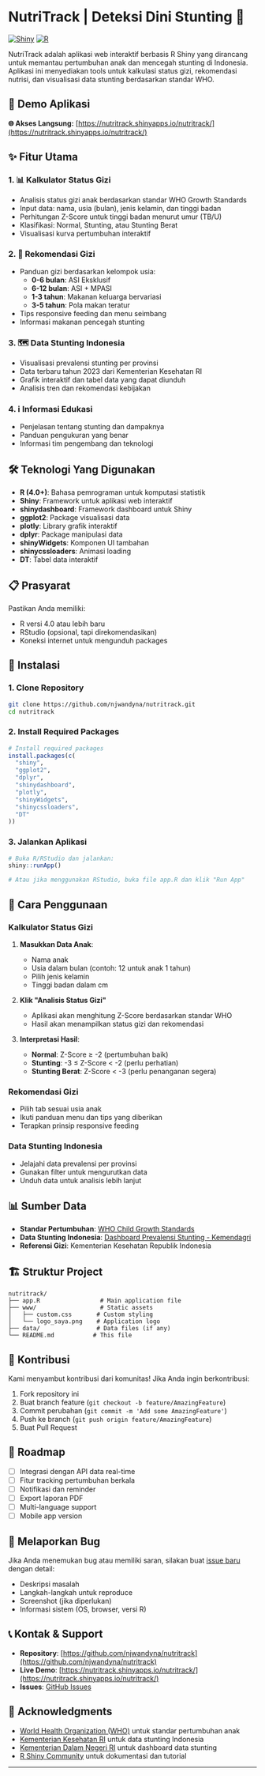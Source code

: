 # NutriTrack | Deteksi Dini Stunting 🌱

[![Shiny](https://img.shields.io/badge/Shiny-Dashboard-blue)](https://nutritrack.shinyapps.io/nutritrack/)
[![R](https://img.shields.io/badge/R-4.0%2B-blue)](https://www.r-project.org/)


NutriTrack adalah aplikasi web interaktif berbasis R Shiny yang dirancang untuk memantau pertumbuhan anak dan mencegah stunting di Indonesia. Aplikasi ini menyediakan tools untuk kalkulasi status gizi, rekomendasi nutrisi, dan visualisasi data stunting berdasarkan standar WHO.

## 🚀 Demo Aplikasi

**🌐 Akses Langsung:** [https://nutritrack.shinyapps.io/nutritrack/](https://nutritrack.shinyapps.io/nutritrack/)

## ✨ Fitur Utama

### 1. 📊 Kalkulator Status Gizi
- Analisis status gizi anak berdasarkan standar WHO Growth Standards
- Input data: nama, usia (bulan), jenis kelamin, dan tinggi badan
- Perhitungan Z-Score untuk tinggi badan menurut umur (TB/U)
- Klasifikasi: Normal, Stunting, atau Stunting Berat
- Visualisasi kurva pertumbuhan interaktif

### 2. 🍎 Rekomendasi Gizi
- Panduan gizi berdasarkan kelompok usia:
  - **0-6 bulan**: ASI Eksklusif
  - **6-12 bulan**: ASI + MPASI
  - **1-3 tahun**: Makanan keluarga bervariasi
  - **3-5 tahun**: Pola makan teratur
- Tips responsive feeding dan menu seimbang
- Informasi makanan pencegah stunting

### 3. 🗺️ Data Stunting Indonesia
- Visualisasi prevalensi stunting per provinsi
- Data terbaru tahun 2023 dari Kementerian Kesehatan RI
- Grafik interaktif dan tabel data yang dapat diunduh
- Analisis tren dan rekomendasi kebijakan

### 4. ℹ️ Informasi Edukasi
- Penjelasan tentang stunting dan dampaknya
- Panduan pengukuran yang benar
- Informasi tim pengembang dan teknologi

## 🛠️ Teknologi Yang Digunakan

- **R (4.0+)**: Bahasa pemrograman untuk komputasi statistik
- **Shiny**: Framework untuk aplikasi web interaktif
- **shinydashboard**: Framework dashboard untuk Shiny
- **ggplot2**: Package visualisasi data
- **plotly**: Library grafik interaktif
- **dplyr**: Package manipulasi data
- **shinyWidgets**: Komponen UI tambahan
- **shinycssloaders**: Animasi loading
- **DT**: Tabel data interaktif

## 📋 Prasyarat

Pastikan Anda memiliki:
- R versi 4.0 atau lebih baru
- RStudio (opsional, tapi direkomendasikan)
- Koneksi internet untuk mengunduh packages

## 🔧 Instalasi

### 1. Clone Repository
```bash
git clone https://github.com/njwandyna/nutritrack.git
cd nutritrack
```

### 2. Install Required Packages
```R
# Install required packages
install.packages(c(
  "shiny",
  "ggplot2", 
  "dplyr",
  "shinydashboard",
  "plotly",
  "shinyWidgets",
  "shinycssloaders",
  "DT"
))
```

### 3. Jalankan Aplikasi
```R
# Buka R/RStudio dan jalankan:
shiny::runApp()

# Atau jika menggunakan RStudio, buka file app.R dan klik "Run App"
```

## 📱 Cara Penggunaan

### Kalkulator Status Gizi
1. **Masukkan Data Anak**:
   - Nama anak
   - Usia dalam bulan (contoh: 12 untuk anak 1 tahun)
   - Pilih jenis kelamin
   - Tinggi badan dalam cm

2. **Klik "Analisis Status Gizi"**
   - Aplikasi akan menghitung Z-Score berdasarkan standar WHO
   - Hasil akan menampilkan status gizi dan rekomendasi

3. **Interpretasi Hasil**:
   - **Normal**: Z-Score ≥ -2 (pertumbuhan baik)
   - **Stunting**: -3 ≤ Z-Score < -2 (perlu perhatian)
   - **Stunting Berat**: Z-Score < -3 (perlu penanganan segera)

### Rekomendasi Gizi
- Pilih tab sesuai usia anak
- Ikuti panduan menu dan tips yang diberikan
- Terapkan prinsip responsive feeding

### Data Stunting Indonesia
- Jelajahi data prevalensi per provinsi
- Gunakan filter untuk mengurutkan data
- Unduh data untuk analisis lebih lanjut

## 📊 Sumber Data

- **Standar Pertumbuhan**: [WHO Child Growth Standards](https://www.who.int/tools/child-growth-standards)
- **Data Stunting Indonesia**: [Dashboard Prevalensi Stunting - Kemendagri](https://konvergensi.bangda.kemendagri.go.id/emonev/DashPrev/index/4)
- **Referensi Gizi**: Kementerian Kesehatan Republik Indonesia

## 🏗️ Struktur Project

```
nutritrack/
├── app.R                 # Main application file
├── www/                  # Static assets
│   ├── custom.css       # Custom styling  
│   └── logo_saya.png    # Application logo
├── data/                # Data files (if any)
└── README.md           # This file
```

## 🤝 Kontribusi

Kami menyambut kontribusi dari komunitas! Jika Anda ingin berkontribusi:

1. Fork repository ini
2. Buat branch feature (`git checkout -b feature/AmazingFeature`)
3. Commit perubahan (`git commit -m 'Add some AmazingFeature'`)
4. Push ke branch (`git push origin feature/AmazingFeature`)
5. Buat Pull Request

## 📝 Roadmap

- [ ] Integrasi dengan API data real-time
- [ ] Fitur tracking pertumbuhan berkala
- [ ] Notifikasi dan reminder
- [ ] Export laporan PDF
- [ ] Multi-language support
- [ ] Mobile app version

## 🐛 Melaporkan Bug

Jika Anda menemukan bug atau memiliki saran, silakan buat [issue baru](https://github.com/njwandyna/nutritrack/issues) dengan detail:
- Deskripsi masalah
- Langkah-langkah untuk reproduce
- Screenshot (jika diperlukan)
- Informasi sistem (OS, browser, versi R)

## 📞 Kontak & Support

- **Repository**: [https://github.com/njwandyna/nutritrack](https://github.com/njwandyna/nutritrack)
- **Live Demo**: [https://nutritrack.shinyapps.io/nutritrack/](https://nutritrack.shinyapps.io/nutritrack/)
- **Issues**: [GitHub Issues](https://github.com/njwandyna/nutritrack/issues)


## 🙏 Acknowledgments

- [World Health Organization (WHO)](https://www.who.int/) untuk standar pertumbuhan anak
- [Kementerian Kesehatan RI](https://www.kemkes.go.id/) untuk data stunting Indonesia
- [Kementerian Dalam Negeri RI](https://www.kemendagri.go.id/) untuk dashboard data stunting
- [R Shiny Community](https://shiny.rstudio.com/) untuk dokumentasi dan tutorial

---



